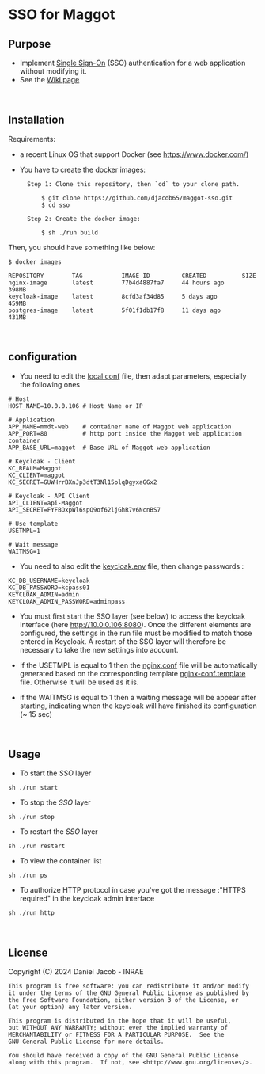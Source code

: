 # SSO for Maggot

## Purpose

* Implement [Single Sign-On](https://en.wikipedia.org/wiki/Single_sign-on) (SSO) authentication for a web application without modifying it.
* See the [Wiki page](https://github.com/djacob65/maggot-sso/wiki/Single-Sign-On)

<br>

## Installation

Requirements:

* a recent Linux OS that support Docker (see https://www.docker.com/)

* You have to create the docker images:

        Step 1: Clone this repository, then `cd` to your clone path.

            $ git clone https://github.com/djacob65/maggot-sso.git
            $ cd sso

        Step 2: Create the docker image:

            $ sh ./run build


Then, you should have something like below:

    $ docker images
```
REPOSITORY        TAG           IMAGE ID         CREATED          SIZE
nginx-image       latest        77b4d4887fa7     44 hours ago     398MB
keycloak-image    latest        8cfd3af34d85     5 days ago       459MB
postgres-image    latest        5f01f1db17f8     11 days ago      431MB
```

<br>

## configuration

* You need to edit the [local.conf](local.conf) file, then adapt parameters, especially the following ones

```shell
# Host
HOST_NAME=10.0.0.106 # Host Name or IP

# Application
APP_NAME=mmdt-web    # container name of Maggot web application
APP_PORT=80          # http port inside the Maggot web application container
APP_BASE_URL=maggot  # Base URL of Maggot web application

# Keycloak - Client
KC_REALM=Maggot
KC_CLIENT=maggot
KC_SECRET=GUWHrrBXnJp3dtT3Nl15olqDgyxaGGx2

# Keycloak - API Client
API_CLIENT=api-Maggot
API_SECRET=FYFBOxpWl6spQ9of62ljGhR7v6NcnBS7

# Use template
USETMPL=1

# Wait message
WAITMSG=1
```

* You need to also edit the [keycloak.env](keycloak/keycloak.env) file, then change passwords :

```shell
KC_DB_USERNAME=keycloak
KC_DB_PASSWORD=kcpass01
KEYCLOAK_ADMIN=admin
KEYCLOAK_ADMIN_PASSWORD=adminpass
```

* You must first start the SSO layer (see below) to access the keycloak interface (here http://10.0.0.106:8080). Once the different elements are configured, the settings in the run file must be modified to match those entered in Keycloak. A restart of the SSO layer will therefore be necessary to take the new settings into account.

* If the USETMPL is equal to 1 then the [nginx.conf](nginx/nginx.conf) file will be automatically generated based on the corresponding template [nginx-conf.template](nginx/nginx-conf.template) file. Otherwise it will be used as it is.

* if the WAITMSG is equal to 1 then a waiting message will be appear after starting, indicating when the keycloak will have finished its configuration (~ 15 sec)

<br>

## Usage

* To start the *SSO* layer 

```shell
sh ./run start
```

* To stop the *SSO* layer 

```shell
sh ./run stop
```

* To restart the *SSO* layer 

```shell
sh ./run restart
```

* To view the container list

```shell
sh ./run ps
```

* To authorize HTTP protocol in case you've got the message :"HTTPS required" in the keycloak admin interface

```shell
sh ./run http
```

<br>


## License

Copyright (C) 2024  Daniel Jacob - INRAE

    This program is free software: you can redistribute it and/or modify
    it under the terms of the GNU General Public License as published by
    the Free Software Foundation, either version 3 of the License, or
    (at your option) any later version.

    This program is distributed in the hope that it will be useful,
    but WITHOUT ANY WARRANTY; without even the implied warranty of
    MERCHANTABILITY or FITNESS FOR A PARTICULAR PURPOSE.  See the
    GNU General Public License for more details.

    You should have received a copy of the GNU General Public License
    along with this program.  If not, see <http://www.gnu.org/licenses/>.

